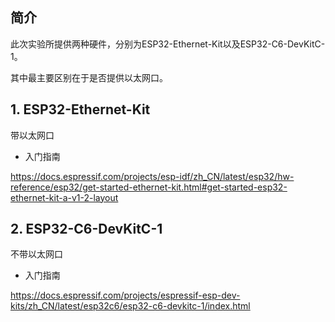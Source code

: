 
## 简介
此次实验所提供两种硬件，分别为ESP32-Ethernet-Kit以及ESP32-C6-DevKitC-1。

其中最主要区别在于是否提供以太网口。
## 1. ESP32-Ethernet-Kit
带以太网口

- 入门指南

https://docs.espressif.com/projects/esp-idf/zh_CN/latest/esp32/hw-reference/esp32/get-started-ethernet-kit.html#get-started-esp32-ethernet-kit-a-v1-2-layout

## 2. ESP32-C6-DevKitC-1
不带以太网口
- 入门指南

https://docs.espressif.com/projects/espressif-esp-dev-kits/zh_CN/latest/esp32c6/esp32-c6-devkitc-1/index.html

